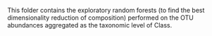 This folder contains the exploratory random forests (to find the best dimensionality reduction of composition) performed on the OTU abundances aggregated as the taxonomic level of Class.
